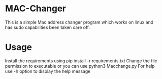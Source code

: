 # MAC-Changer

This is a simple Mac address changer program which works on linux and has sudo capabilities been taken care off.

# Usage

Install the requirements using pip install -r requirements.txt
Change the file permission to executable or you can use python3 Macchange.py 
For help use -h option to display the help message
